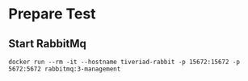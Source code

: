 # Prepare Test

## Start RabbitMq

```
docker run --rm -it --hostname tiveriad-rabbit -p 15672:15672 -p 5672:5672 rabbitmq:3-management
```